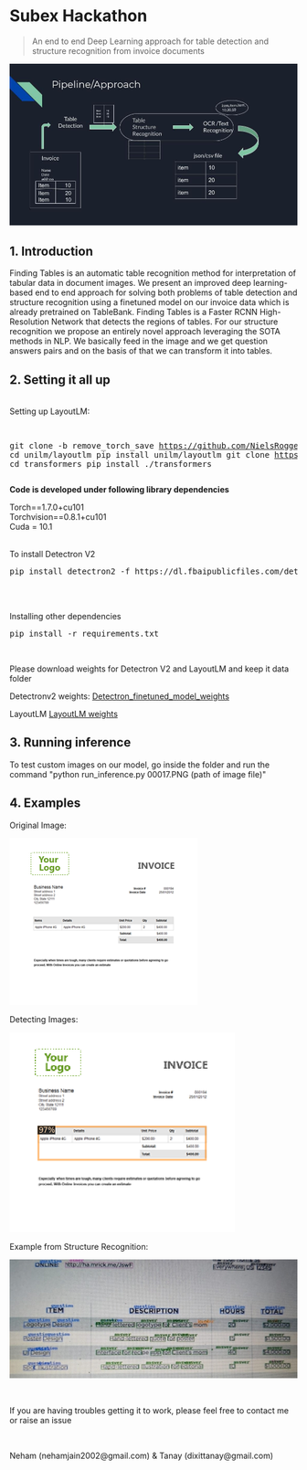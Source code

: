 # Subex Hackathon

> An end to end Deep Learning approach for table detection and structure recognition from invoice documents


![alt text](imgs/Subex.jpg)


## 1. Introduction
Finding Tables is an automatic table recognition method for interpretation of tabular data in document images. We present an improved deep learning-based end to end approach for solving both problems of table detection and structure recognition using a finetuned model on our invoice data which is already pretrained on TableBank. Finding Tables is a Faster RCNN High-Resolution Network that detects the regions of tables. For our structure recognition we propose an entirely novel approach leveraging the SOTA methods in NLP. We basically feed in the image and we get question answers pairs and on the basis of that we can transform it into tables.


## 2. Setting it all up 

<br>
Setting up LayoutLM:
<p>
<pre>

git clone -b remove_torch_save https://github.com/NielsRogge/unilm.git
cd unilm/layoutlm
pip install unilm/layoutlm
git clone https://github.com/huggingface/transformers.git
cd transformers
pip install ./transformers
</pre>

<b>Code is developed under following library dependencies</b> <br>

Torch==1.7.0+cu101 <br>
Torchvision==0.8.1+cu101<br>
Cuda = 10.1<br>

<br> To install Detectron V2
<pre>
pip install detectron2 -f https://dl.fbaipublicfiles.com/detectron2/wheels/cu101/torch1.7/index.html
</pre>

<br>


<br> Installing other dependencies
<pre>
pip install -r requirements.txt
</pre>

<br>

<p> Please download weights for Detectron V2 and LayoutLM and keep it data folder</p> 


Detectronv2 weights: <a href="https://drive.google.com/file/d/1Mn9E4Ylrc-p850TqhCbAK2OF6ltSxSUv/view?usp=sharing"> Detectron_finetuned_model_weights </a> 

LayoutLM <a href="https://drive.google.com/file/d/1ec84bdkRZ2aSatGBSbph3SHND-rsMF_A/view?usp=sharing"> LayoutLM weights </a>

## 3. Running inference


To test custom images on our model, go inside the folder and run the command "python run_inference.py 00017.PNG (path of image file)"


## 4. Examples

Original Image:

![alt text](imgs/00017.PNG)


Detecting Images:

![alt text](imgs/output_image.png)


Example from Structure Recognition:

![alt text](imgs/output1.jpg)


<br>
<p>

If you are having troubles getting it to work, please feel free to contact me or raise an issue

</p>
<br>
<p>
Neham (nehamjain2002@gmail.com) & Tanay (dixittanay@gmail.com)
